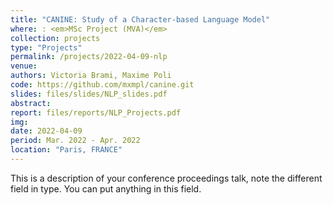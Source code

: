 ```yaml
---
title: "CANINE: Study of a Character-based Language Model"
where: : <em>MSc Project (MVA)</em>
collection: projects
type: "Projects"
permalink: /projects/2022-04-09-nlp
venue: 
authors: Victoria Brami, Maxime Poli
code: https://github.com/mxmpl/canine.git
slides: files/slides/NLP_slides.pdf
abstract: 
report: files/reports/NLP_Projects.pdf
img: 
date: 2022-04-09
period: Mar. 2022 - Apr. 2022
location: "Paris, FRANCE"
---
```


This is a description of your conference proceedings talk, note the different field in type. You can put anything in this field.
